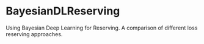 # BayesianDLReserving

Using Bayesian Deep Learning for Reserving.
A comparison of different loss reserving approaches.

